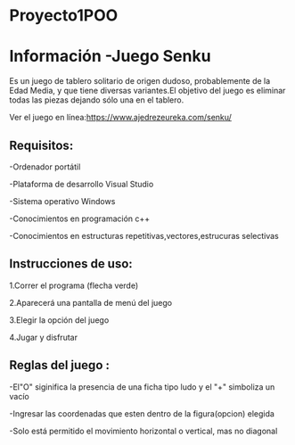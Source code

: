 # Proyecto1POO
Información -Juego Senku
========================
Es un juego de tablero solitario de origen dudoso, probablemente de la Edad Media, y que tiene diversas variantes.El objetivo del juego es eliminar todas las piezas dejando sólo una en el tablero.

Ver el juego en línea:https://www.ajedrezeureka.com/senku/


Requisitos:
----------
-Ordenador portátil

-Plataforma de desarrollo Visual Studio

-Sistema operativo Windows

-Conocimientos en programación c++ 

-Conocimientos en estructuras repetitivas,vectores,estrucuras selectivas
 
 Instrucciones de uso:
 ---------------------
 1.Correr el programa (flecha verde)
 
 2.Aparecerá una pantalla de menú del juego
 
 3.Elegir la opción del juego
 
 4.Jugar y disfrutar

Reglas del juego :
------------------
-El"O" siginifica la presencia de una ficha tipo ludo y el "+" simboliza un vacío

-Ingresar las coordenadas que esten dentro de la figura(opcion) elegida

-Solo está permitido el movimiento horizontal o vertical, mas  no diagonal

  
